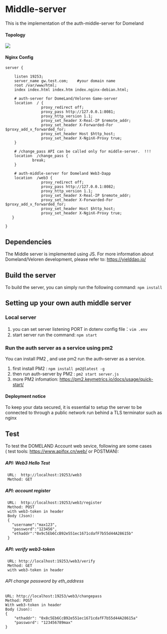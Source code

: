# Middle-server

This is the implementation of the  auth-middle-server  for Domeland 

#### Topology

![](https://s3.bmp.ovh/imgs/2022/04/23/01a5780c227c88f9.png)


#### Nginx Config

```
server {

    listen 19253;
    server_name gw.test.com;    #your domain name
    root /var/www/html;
    index index.html index.htm index.nginx-debian.html;
      
    # auth-server for DomeLand/Veloren Game-server
    location  / {
                proxy_redirect off;
                proxy_pass http://127.0.0.1:8081;   
                proxy_http_version 1.1;
                proxy_set_header X-Real-IP $remote_addr;
                proxy_set_header X-Forwarded-For $proxy_add_x_forwarded_for;
                proxy_set_header Host $http_host;
                proxy_set_header X-NginX-Proxy true;
    }

    # /change_pass API can be called only for middle-server.  !!!
    location  /change_pass {
            break;   
    }   

    # auth-middle-server for Domeland Web3-Dapp
    location  /web3 {
                proxy_redirect off;
                proxy_pass http://127.0.0.1:8082;
                proxy_http_version 1.1;
                proxy_set_header X-Real-IP $remote_addr;
                proxy_set_header X-Forwarded-For $proxy_add_x_forwarded_for;
                proxy_set_header Host $http_host;
                proxy_set_header X-NginX-Proxy true;
   }

}

```

## Dependencies

The Middle server is implemented using JS.
For more information about Domeland/Veloren development, please refer to: https://yielddao.io/

## Build the server

To build the server, you can simply run the following command: `npm install`

## Setting up your own auth middle server

### Local server

1. you can set server listening PORT in dotenv config file：`vim .env`
2. start server run the command: `npm start`

### Run the auth server as a service using pm2

 You can install PM2 , and use pm2 run the auth-server as a service. <br>

1. first install PM2 : `npm install pm2@latest -g` <br>
2. then run auth-server by PM2 : `pm2 start server.js`<br>
3. more PM2 infomation: https://pm2.keymetrics.io/docs/usage/quick-start/ <br>

#### Deployment notice

To keep your data secured, it is essential to setup the server to be connected to through a public network run behind a TLS terminator such as nginx

## Test

 To test the DOMELAND Account web sevice, following are some cases  <br>
 ( test tools: https://www.apifox.cn/web/  or POSTMAN):

##### API: Web3 Hello Test

```
 URL:  http://localhost:19253/web3
 Method: GET
```

##### API: account register

```
 URL:  http://localhost:19253/web3/register
 Method: POST
 with web3-token in header
 Body (Json):
 {
   "username":"max123",
   "password":"123456",
   "ethaddr":"0x9c5Eb6CcB92e551ec1671cdafF7b55d44A28615b"
 } 
```

##### API: verify web3-token 
```
 URL: http://localhost:19253/web3/verify
 Method: GET
 with web3-token in header
```

###### API change password by eth_address

```
URL: http://localhost:19253/web3/changepass
Method: POST
With web3-token in header
Body (Json):
{
    "ethaddr": "0x8c5Eb6CcB92e551ec1671cdafF7b55d44A28615a"
    "password": "123456789max"
}
```